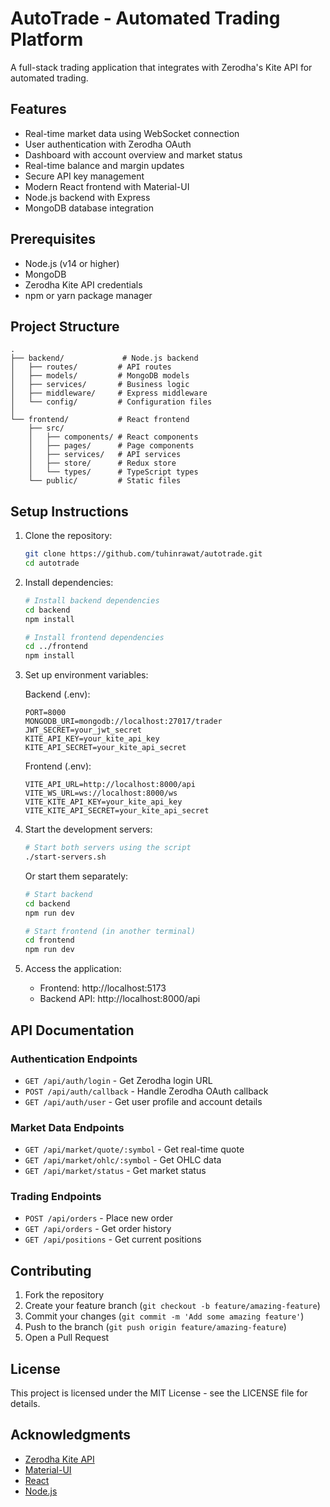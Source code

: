 # AutoTrade - Automated Trading Platform

A full-stack trading application that integrates with Zerodha's Kite API for automated trading.

## Features

- Real-time market data using WebSocket connection
- User authentication with Zerodha OAuth
- Dashboard with account overview and market status
- Real-time balance and margin updates
- Secure API key management
- Modern React frontend with Material-UI
- Node.js backend with Express
- MongoDB database integration

## Prerequisites

- Node.js (v14 or higher)
- MongoDB
- Zerodha Kite API credentials
- npm or yarn package manager

## Project Structure

```
.
├── backend/             # Node.js backend
│   ├── routes/         # API routes
│   ├── models/         # MongoDB models
│   ├── services/       # Business logic
│   ├── middleware/     # Express middleware
│   └── config/         # Configuration files
│
└── frontend/           # React frontend
    ├── src/
    │   ├── components/ # React components
    │   ├── pages/      # Page components
    │   ├── services/   # API services
    │   ├── store/      # Redux store
    │   └── types/      # TypeScript types
    └── public/         # Static files
```

## Setup Instructions

1. Clone the repository:
   ```bash
   git clone https://github.com/tuhinrawat/autotrade.git
   cd autotrade
   ```

2. Install dependencies:
   ```bash
   # Install backend dependencies
   cd backend
   npm install

   # Install frontend dependencies
   cd ../frontend
   npm install
   ```

3. Set up environment variables:
   
   Backend (.env):
   ```
   PORT=8000
   MONGODB_URI=mongodb://localhost:27017/trader
   JWT_SECRET=your_jwt_secret
   KITE_API_KEY=your_kite_api_key
   KITE_API_SECRET=your_kite_api_secret
   ```

   Frontend (.env):
   ```
   VITE_API_URL=http://localhost:8000/api
   VITE_WS_URL=ws://localhost:8000/ws
   VITE_KITE_API_KEY=your_kite_api_key
   VITE_KITE_API_SECRET=your_kite_api_secret
   ```

4. Start the development servers:
   ```bash
   # Start both servers using the script
   ./start-servers.sh
   ```

   Or start them separately:
   ```bash
   # Start backend
   cd backend
   npm run dev

   # Start frontend (in another terminal)
   cd frontend
   npm run dev
   ```

5. Access the application:
   - Frontend: http://localhost:5173
   - Backend API: http://localhost:8000/api

## API Documentation

### Authentication Endpoints
- `GET /api/auth/login` - Get Zerodha login URL
- `POST /api/auth/callback` - Handle Zerodha OAuth callback
- `GET /api/auth/user` - Get user profile and account details

### Market Data Endpoints
- `GET /api/market/quote/:symbol` - Get real-time quote
- `GET /api/market/ohlc/:symbol` - Get OHLC data
- `GET /api/market/status` - Get market status

### Trading Endpoints
- `POST /api/orders` - Place new order
- `GET /api/orders` - Get order history
- `GET /api/positions` - Get current positions

## Contributing

1. Fork the repository
2. Create your feature branch (`git checkout -b feature/amazing-feature`)
3. Commit your changes (`git commit -m 'Add some amazing feature'`)
4. Push to the branch (`git push origin feature/amazing-feature`)
5. Open a Pull Request

## License

This project is licensed under the MIT License - see the LICENSE file for details.

## Acknowledgments

- [Zerodha Kite API](https://kite.trade/)
- [Material-UI](https://mui.com/)
- [React](https://reactjs.org/)
- [Node.js](https://nodejs.org/) 